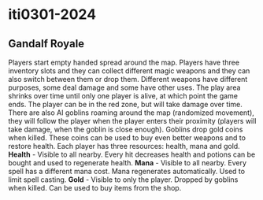 # iti0301-2024
## Gandalf Royale

Players start empty handed spread around the map. Players have three inventory slots and they can collect different magic weapons and they can also switch between them or drop them. Different weapons have different purposes, some deal damage and some have other uses. The play area shrinks over time until only one player is alive, at which point the game ends. The player can be in the red zone, but will take damage over time.
There are also AI goblins roaming around the map (randomized movement), they will follow the player when the player enters their proximity (players will take damage, when the goblin is close enough). Goblins drop gold coins when killed. These coins can be used to buy even better weapons and to restore health.
Each player has three resources: health, mana and gold.
**Health** - Visible to all nearby. Every hit decreases health and potions can be bought and used to regenerate health.
**Mana** - Visible to all nearby. Every spell has a different mana cost. Mana regenerates automatically. Used to limit spell casting.
**Gold** - Visible to only the player. Dropped by goblins when killed. Can be used to buy items from the shop.
